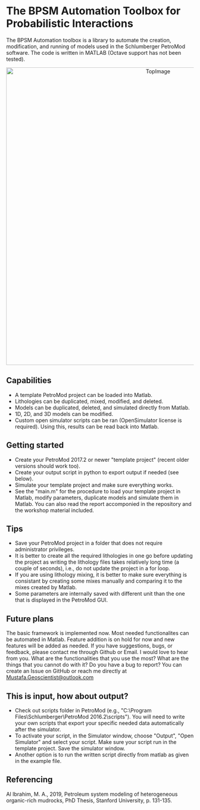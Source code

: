 # The BPSM Automation Toolbox for Probabilistic Interactions

The BPSM Automation toolbox is a library to automate the creation, modification, and running of models used in the Schlumberger PetroMod software. The code is written in MATLAB (Octave support has not been tested).

<div align="center">
    <img width=800 src="https://github.com/MosGeo/BPSMAutoToolbox/blob/master/ReadmeFigures/Workflow.png" alt="TopImage" title="Image of particle pack"</img>
</div>

## Capabilities
- A template PetroMod project can be loaded into Matlab. 
- Lithologies can be duplicated, mixed, modified, and deleted. 
- Models can be duplicated, deleted, and simulated directly from Matlab. 
- 1D, 2D, and 3D models can be modified.
- Custom open simulator scripts can be ran (OpenSimulator license is required). Using this, results can be read back into Matlab.

## Getting started
- Create your PetroMod 2017.2 or newer "template project" (recent older versions should work too).
- Create your output script in python to export output if needed (see below).
- Simulate your template project and make sure everything works.
- See the "main.m" for the procedure to load your template project in Matlab, modify parameters, duplicate models and simulate them in Matlab. You can also read the report accomponied in the repository and the workshop material included.

## Tips
- Save your PetroMod project in a folder that does not require administrator privileges.
- It is better to create all the required lithologies in one go before updating the project as writing the lithology files takes relatively long time (a couple of seconds), i.e., do not update the project in a for loop.
- If you are using lithology mixing, it is better to make sure everything is consistant by creating some mixes manually and comparing it to the mixes created by Matlab.
- Some parameters are internally saved with different unit than the one that is displayed in the PetroMod GUI.

## Future plans
The basic framework is implemented now. Most needed functionalites can be automated in Matlab. Feature addition is on hold for now and new features will be added as needed. If you have suggestions, bugs, or feedback, please contact me through Github or Email. I would love to hear from you. What are the functionalities that you use the most? What are the things that you cannot do with it? Do you have a bug to report? You can create an Issue on GitHub or reach me directly at Mustafa.Geoscientist@outlook.com

## This is input, how about output?
- Check out scripts folder in PetroMod (e.g., "C:\Program Files\Schlumberger\PetroMod 2016.2\scripts"). You will need to write your own scripts that export your specific needed data automatically after the simulator.
- To activate your script, in the Simulator window, choose "Output", "Open Simulator" and select your script. Make sure your script run in the template project. Save the simulator window.
- Another option is to run the written script directly from matlab as given in the example file.

## Referencing
Al Ibrahim, M. A., 2019, Petroleum system modeling of heterogeneous organic-rich mudrocks, PhD Thesis, Stanford University, p. 131-135.
